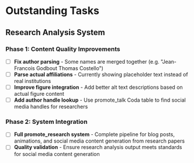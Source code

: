 # Outstanding Tasks

## Research Analysis System

### Phase 1: Content Quality Improvements

- [ ] **Fix author parsing** - Some names are merged together (e.g. "Jean-Francois Godbout Thomas Costello")
- [ ] **Parse actual affiliations** - Currently showing placeholder text instead of real institutions
- [ ] **Improve figure integration** - Add better alt text descriptions based on actual figure content
- [ ] **Add author handle lookup** - Use promote_talk Coda table to find social media handles for researchers

### Phase 2: System Integration

- [ ] **Full promote_research system** - Complete pipeline for blog posts, animations, and social media content generation from research papers
- [ ] **Quality validation** - Ensure research analysis output meets standards for social media content generation